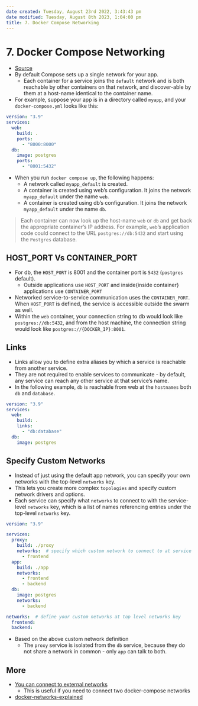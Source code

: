```yaml
---
date created: Tuesday, August 23rd 2022, 3:43:43 pm
date modified: Tuesday, August 8th 2023, 1:04:00 pm
title: 7. Docker Compose Networking
---
```


# 7. Docker Compose Networking

- [Source](https://docs.docker.com/compose/networking/)
- By default Compose sets up a single network for your app.
	- Each container for a service joins the `default` network and is both reachable by other containers on that network, and discover-able by them at a host-name identical to the container name.
- For example, suppose your app is in a directory called `myapp`, and your `docker-compose.yml` looks like this:

```yml
version: "3.9"
services:
  web:
    build: .
    ports:
      - "8000:8000"
  db:
    image: postgres
    ports:
      - "8001:5432"
```

- When you run `docker compose up`, the following happens:
	- A network called `myapp_default` is created.
	- A container is created using web’s configuration. It joins the network `myapp_default` under the name `web`.
	- A container is created using db’s configuration. It joins the network `myapp_default` under the name `db`.

> Each container can now look up the host-name `web` or `db` and get back the appropriate container’s IP address. For example, `web`’s application code could connect to the URL `postgres://db:5432` and start using the `Postgres` database.

## HOST_PORT Vs CONTAINER_PORT

- For db, the `HOST_PORT` is 8001 and the container port is `5432` (`postgres` default).
	- Outside applications use `HOST_PORT` and inside{inside container} applications use `CONTAINER_PORT`
- Networked service-to-service communication uses the `CONTAINER_PORT`. When `HOST_PORT` is defined, the service is accessible outside the swarm as well.
- Within the `web` container, your connection string to db would look like `postgres://db:5432`, and from the host machine, the connection string would look like `postgres://{DOCKER_IP}:8001`.

## Links

- Links allow you to define extra aliases by which a service is reachable from another service.
- They are not required to enable services to communicate - by default, any service can reach any other service at that service’s name.
- In the following example, `db` is reachable from web at the `hostnames` both `db` and `database`.

```yml
version: "3.9"
services:
  web:
    build: .
    links:
      - "db:database"
  db:
    image: postgres
```

## Specify Custom Networks

- Instead of just using the default app network, you can specify your own networks with the top-level `networks` key.
- This lets you create more complex `topologies` and specify custom network drivers and options.
- Each service can specify what `networks` to connect to with the service-level `networks` key, which is a list of names referencing entries under the top-level `networks` key.

```yml
version: "3.9"

services:
  proxy:
    build: ./proxy
    networks:  # specify which custom network to connect to at service level networks key
      - frontend 
  app:
    build: ./app
    networks:
      - frontend
      - backend
  db:
    image: postgres
    networks:
      - backend

networks:  # define your custom networks at top level networks key
  frontend: 
  backend:
```

- Based on the above custom network definition
	- The `proxy` service is isolated from the `db` service, because they do not share a network in common - only `app` can talk to both.

## More

 - [You can connect to external networks](https://docs.docker.com/compose/networking/#use-a-pre-existing-network)
	 - This is useful if you need to connect two docker-compose networks
 - [docker-networks-explained](https://accesto.com/blog/docker-networks-explained-part-2/)
